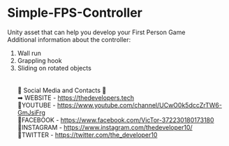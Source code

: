 # Simple-FPS-Controller
Unity asset that can help you develop your First Person Game<br>
Additional information about the controller:<br>
1. Wall run<br>
2. Grappling hook<br>
3. Sliding on rotated objects<br>
<br><br>
📲 Social Media and Contacts 📲<br>
➡ WEBSITE - https://thedevelopers.tech<br>
📌YOUTUBE - https://www.youtube.com/channel/UCwO0k5dccZrTW6-GmJsiFrg<br>
📘FACEBOOK - https://www.facebook.com/VicTor-372230180173180<br>
📒INSTAGRAM - https://www.instagram.com/thedeveloper10/<br>
💎TWITTER - https://twitter.com/the_developer10<br>
<br>
